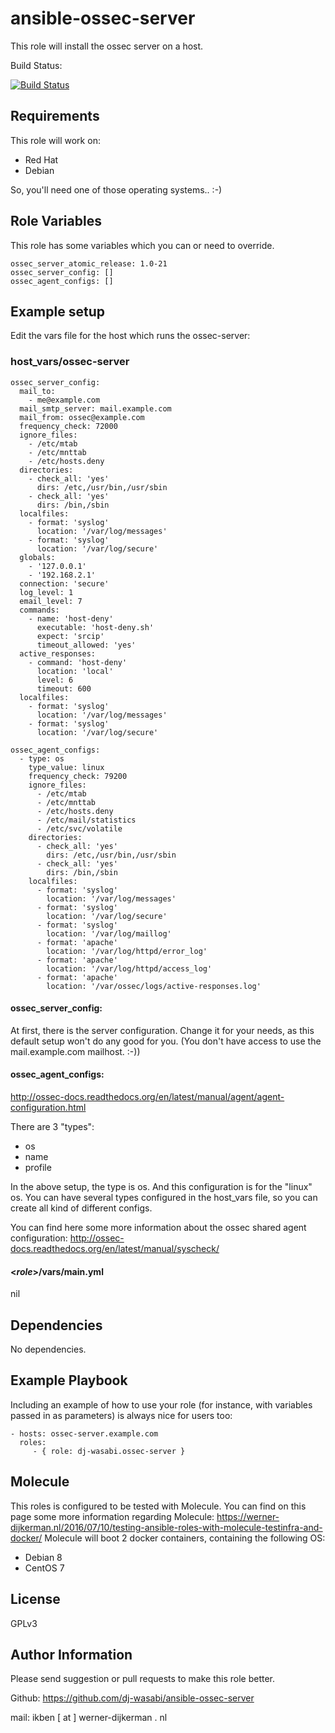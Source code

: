 ansible-ossec-server
====================

This role will install the ossec server on a host.

Build Status:

[![Build Status](https://travis-ci.org/dj-wasabi/ansible-ossec-server.svg?branch=master)](https://travis-ci.org/dj-wasabi/ansible-ossec-server)


Requirements
------------

This role will work on:
 * Red Hat
 * Debian

So, you'll need one of those operating systems.. :-)

Role Variables
--------------

This role has some variables which you can or need to override.
```
ossec_server_atomic_release: 1.0-21
ossec_server_config: []
ossec_agent_configs: []
```

Example setup
-------------

Edit the vars file for the host which runs the ossec-server:

### host_vars/ossec-server
```
ossec_server_config:
  mail_to:
    - me@example.com
  mail_smtp_server: mail.example.com
  mail_from: ossec@example.com
  frequency_check: 72000
  ignore_files:
    - /etc/mtab
    - /etc/mnttab
    - /etc/hosts.deny
  directories:
    - check_all: 'yes'
      dirs: /etc,/usr/bin,/usr/sbin
    - check_all: 'yes'
      dirs: /bin,/sbin
  localfiles:
    - format: 'syslog'
      location: '/var/log/messages'
    - format: 'syslog'
      location: '/var/log/secure'
  globals:
    - '127.0.0.1'
    - '192.168.2.1'
  connection: 'secure'
  log_level: 1
  email_level: 7
  commands:
    - name: 'host-deny'
      executable: 'host-deny.sh'
      expect: 'srcip'
      timeout_allowed: 'yes'
  active_responses:
    - command: 'host-deny'
      location: 'local'
      level: 6
      timeout: 600
  localfiles:
    - format: 'syslog'
      location: '/var/log/messages'
    - format: 'syslog'
      location: '/var/log/secure'

ossec_agent_configs:
  - type: os
    type_value: linux
    frequency_check: 79200
    ignore_files:
      - /etc/mtab
      - /etc/mnttab
      - /etc/hosts.deny
      - /etc/mail/statistics
      - /etc/svc/volatile
    directories:
      - check_all: 'yes'
        dirs: /etc,/usr/bin,/usr/sbin
      - check_all: 'yes'
        dirs: /bin,/sbin
    localfiles:
      - format: 'syslog'
        location: '/var/log/messages'
      - format: 'syslog'
        location: '/var/log/secure'
      - format: 'syslog'
        location: '/var/log/maillog'
      - format: 'apache'
        location: '/var/log/httpd/error_log'
      - format: 'apache'
        location: '/var/log/httpd/access_log'
      - format: 'apache'
        location: '/var/ossec/logs/active-responses.log'
```

#### ossec_server_config:
At first, there is the server configuration. Change it for your needs, as this default setup won't do any good for you. (You don't have access to use the mail.example.com mailhost. :-))


#### ossec_agent_configs:
http://ossec-docs.readthedocs.org/en/latest/manual/agent/agent-configuration.html

There are 3 "types":
  * os
  * name
  * profile

In the above setup, the type is os. And this configuration is for the "linux" os. You can have several types configured in the host_vars file, so you can create all kind of different configs.

You can find here some more information about the ossec shared agent configuration: http://ossec-docs.readthedocs.org/en/latest/manual/syscheck/

#### <_role_>/vars/main.yml
nil

Dependencies
------------

No dependencies.

Example Playbook
----------------

Including an example of how to use your role (for instance, with variables passed in as parameters) is always nice for users too:

    - hosts: ossec-server.example.com
      roles:
         - { role: dj-wasabi.ossec-server }

Molecule
--------

This roles is configured to be tested with Molecule. You can find on this page some more information regarding Molecule: https://werner-dijkerman.nl/2016/07/10/testing-ansible-roles-with-molecule-testinfra-and-docker/
Molecule will boot 2 docker containers, containing the following OS:

* Debian 8
* CentOS 7


License
-------

GPLv3

Author Information
------------------

Please send suggestion or pull requests to make this role better. 

Github: https://github.com/dj-wasabi/ansible-ossec-server

mail: ikben [ at ] werner-dijkerman . nl
